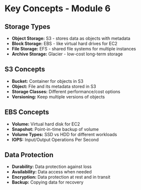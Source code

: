 # Key Concepts - Module 6

## Storage Types
- **Object Storage:** S3 - stores data as objects with metadata
- **Block Storage:** EBS - like virtual hard drives for EC2
- **File Storage:** EFS - shared file systems for multiple instances
- **Archive Storage:** Glacier - low-cost long-term storage

## S3 Concepts
- **Bucket:** Container for objects in S3
- **Object:** File and its metadata stored in S3
- **Storage Classes:** Different performance/cost options
- **Versioning:** Keep multiple versions of objects

## EBS Concepts
- **Volume:** Virtual hard disk for EC2
- **Snapshot:** Point-in-time backup of volume
- **Volume Types:** SSD vs HDD for different workloads
- **IOPS:** Input/Output Operations Per Second

## Data Protection
- **Durability:** Data protection against loss
- **Availability:** Data access when needed
- **Encryption:** Data protection at rest and in transit
- **Backup:** Copying data for recovery

